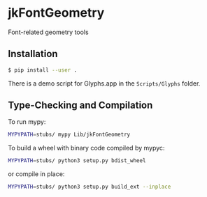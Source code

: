 # jkFontGeometry

Font-related geometry tools

## Installation

```bash
$ pip install --user .
```

There is a demo script for Glyphs.app in the `Scripts/Glyphs` folder.

## Type-Checking and Compilation

To run mypy:

```bash
MYPYPATH=stubs/ mypy Lib/jkFontGeometry
```

To build a wheel with binary code compiled by mypyc:

```bash
MYPYPATH=stubs/ python3 setup.py bdist_wheel
```

or compile in place:

```bash
MYPYPATH=stubs/ python3 setup.py build_ext --inplace
```
